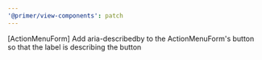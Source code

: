 ```yaml
---
'@primer/view-components': patch
---
```


[ActionMenuForm] Add aria-describedby to the ActionMenuForm's button so that the label is describing the button
